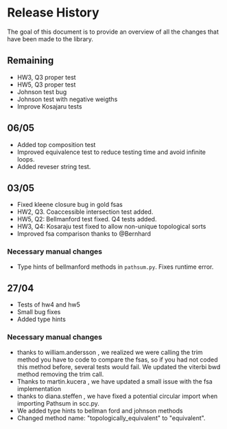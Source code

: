 # Release History

The goal of this document is to provide an overview of all the changes that have been made to the library.


## Remaining
- HW3, Q3 proper test
- HW5, Q3 proper test
- Johnson test bug
- Johnson test with negative weigths
- Improve Kosajaru tests

## 06/05
- Added top composition test
- Improved equivalence test to reduce testing time and avoid infinite loops.
- Added reveser string test.

## 03/05 

- Fixed kleene closure bug in gold fsas
- HW2, Q3. Coaccessible intersection test added.
- HW5, Q2: Bellmanford test fixed. Q4 tests added.
- HW3, Q4: Kosaraju test fixed to allow non-unique topological sorts
- Improved fsa comparison thanks to @Bernhard

### Necessary manual changes
- Type hints of bellmanford methods in `pathsum.py`. Fixes runtime error.

## 27/04

- Tests of hw4 and hw5
- Small bug fixes
- Added type hints

### Necessary manual changes
- thanks to william.andersson , we realized we were calling the trim method you have to code to compare the fsas, so if you had not coded this method before, several tests would fail. We updated the viterbi bwd method removing the trim call.
- Thanks to martin.kucera , we have updated a small issue with the fsa implementation
- thanks to diana.steffen , we have fixed a potential circular import when importing Pathsum in scc.py.
- We added type hints to bellman ford and johnson methods
- Changed method name: "topologically_equivalent" to "equivalent".